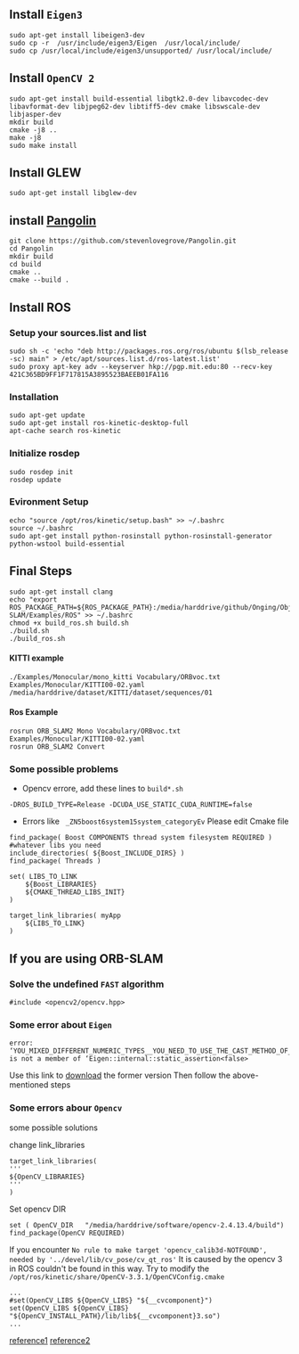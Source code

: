 ## Install `Eigen3`
```
sudo apt-get install libeigen3-dev
sudo cp -r  /usr/include/eigen3/Eigen  /usr/local/include/
sudo cp /usr/local/include/eigen3/unsupported/ /usr/local/include/
```
## Install `OpenCV 2`
```
sudo apt-get install build-essential libgtk2.0-dev libavcodec-dev libavformat-dev libjpeg62-dev libtiff5-dev cmake libswscale-dev libjasper-dev
mkdir build
cmake -j8 ..
make -j8
sudo make install
```
## Install GLEW
```
sudo apt-get install libglew-dev
```
## install [Pangolin](https://github.com/stevenlovegrove/Pangolin)
```
git clone https://github.com/stevenlovegrove/Pangolin.git
cd Pangolin
mkdir build
cd build
cmake ..
cmake --build .
```
## Install ROS
### Setup your sources.list and list
```
sudo sh -c 'echo "deb http://packages.ros.org/ros/ubuntu $(lsb_release -sc) main" > /etc/apt/sources.list.d/ros-latest.list'
sudo proxy apt-key adv --keyserver hkp://pgp.mit.edu:80 --recv-key 421C365BD9FF1F717815A3895523BAEEB01FA116
```
### Installation
```
sudo apt-get update
sudo apt-get install ros-kinetic-desktop-full
apt-cache search ros-kinetic
```


### Initialize rosdep
```
sudo rosdep init
rosdep update
```
### Evironment Setup
```
echo "source /opt/ros/kinetic/setup.bash" >> ~/.bashrc
source ~/.bashrc
sudo apt-get install python-rosinstall python-rosinstall-generator python-wstool build-essential
```
## Final Steps
```
sudo apt-get install clang
echo "export ROS_PACKAGE_PATH=${ROS_PACKAGE_PATH}:/media/harddrive/github/Onging/Object-SLAM/Examples/ROS" >> ~/.bashrc
chmod +x build_ros.sh build.sh
./build.sh
./build_ros.sh
```
#### KITTI example
```
./Examples/Monocular/mono_kitti Vocabulary/ORBvoc.txt Examples/Monocular/KITTI00-02.yaml /media/harddrive/dataset/KITTI/dataset/sequences/01
```
#### Ros Example
```
rosrun ORB_SLAM2 Mono Vocabulary/ORBvoc.txt  Examples/Monocular/KITTI00-02.yaml 
rosrun ORB_SLAM2 Convert
```
### Some possible problems
* Opencv errore, add these lines to `build*.sh`
```
-DROS_BUILD_TYPE=Release -DCUDA_USE_STATIC_CUDA_RUNTIME=false
```
* Errors like ` _ZN5boost6system15system_categoryEv`
Please edit Cmake file
```
find_package( Boost COMPONENTS thread system filesystem REQUIRED ) #whatever libs you need
include_directories( ${Boost_INCLUDE_DIRS} )
find_package( Threads )

set( LIBS_TO_LINK
    ${Boost_LIBRARIES}
    ${CMAKE_THREAD_LIBS_INIT}
)

target_link_libraries( myApp
    ${LIBS_TO_LINK}
)
```
## If you are using ORB-SLAM
### Solve the undefined `FAST` algorithm
```
#include <opencv2/opencv.hpp>
```
### Some error about `Eigen`
```
error: ‘YOU_MIXED_DIFFERENT_NUMERIC_TYPES__YOU_NEED_TO_USE_THE_CAST_METHOD_OF_MATRIXBASE_TO_CAST_NUMERIC_TYPES_EXPLICITLY’ is not a member of ‘Eigen::internal::static_assertion<false>
```
Use this link to [download](https://launchpad.net/ubuntu/trusty/amd64/libeigen3-dev/3.2.0-8) the former version
Then follow the above-mentioned steps 

### Some errors abour `Opencv`
some possible solutions

change link_libraries
```
target_link_libraries(
'''
${OpenCV_LIBRARIES} 
'''
)
```
Set opencv DIR
```
set ( OpenCV_DIR   "/media/harddrive/software/opencv-2.4.13.4/build")
find_package(OpenCV REQUIRED)
```
If you encounter `No rule to make target 'opencv_calib3d-NOTFOUND', needed by '../devel/lib/cv_pose/cv_qt_ros'`
It is caused by the opencv 3 in ROS couldn't be found in this way.
Try to modify the `/opt/ros/kinetic/share/OpenCV-3.3.1/OpenCVConfig.cmake`
```
...
#set(OpenCV_LIBS ${OpenCV_LIBS} "${__cvcomponent}")
set(OpenCV_LIBS ${OpenCV_LIBS} "${OpenCV_INSTALL_PATH}/lib/lib${__cvcomponent}3.so")
...
```
[reference1](https://github.com/raulmur/ORB_SLAM2)
[reference2](https://stackoverflow.com/questions/13919128/cmake-set-linker-flags-for-boost)
